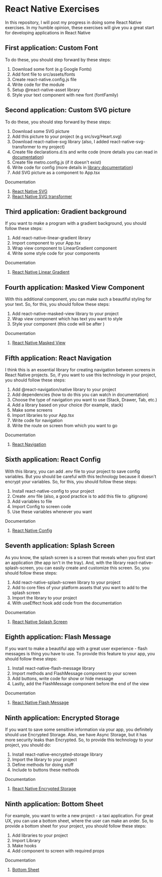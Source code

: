 # React Native Exercises
In this repository, I will post my progress in doing some React Native exercises. In my humble opinion, these exercises will give you a great start for developing applications in React Native

## First application: Custom Font
To do these, you should step forward by these steps:
1. Download some font (e.g Google Fonts)
2. Add font file to src/assets/fonts
3. Create react-native.config.js file
4. Write code for the module
5. Setup @react-native-asset library
6. Style your text component with new font (fontFamily)

## Second application: Custom SVG picture
To do these, you should step forward by these steps:
1. Download some SVG picture
2. Add this picture to your project (e.g src/svg/Heart.svg)
3. Download react-native-svg library (also, I added react-native-svg-transformer to my project)
4. Create file declarations.d.ts and write code (more details you can read in [documentation](https://github.com/kristerkari/react-native-svg-transformer))
5. Create file metro.config.js (if it doesn't exist)
6. Write code for config (more details in [library documentation](https://github.com/kristerkari/react-native-svg-transformer))
7. Add SVG picture as a component to App.tsx

Documentation
1. [React Native SVG](https://www.npmjs.com/package/react-native-svg)
2. [React Native SVG transformer](https://github.com/kristerkari/react-native-svg-transformer)

## Third application: Gradient background
If you want to make a program with a gradient background, you should follow these steps:
1. Add react-native-linear-gradient library
2. Import component to your App.tsx
3. Wrap view component to LinearGradient component
4. Write some style code for your components

Documentation
1. [React Native Linear Gradient](https://www.npmjs.com/package/react-native-linear-gradient)

## Fourth application: Masked View Component
With this additional component, you can make such a beautiful styling for your text. So, for this, you should follow these steps:
1. Add react-native-masked-view library to your project
2. Wrap view component which has text you want to style
3. Style your component (this code will be after <MaskedView>)

Documentation
1. [React Native Masked View](https://www.npmjs.com/package/@react-native-masked-view/masked-view)

## Fifth application: React Navigation
I think this is an essential library for creating navigation between screens in React Native projects. So, if you want to use this technology in your project, you should follow these steps:
1. Add  @react-navigation/native library to your project
2. Add dependencies (how to do this you can watch in documentation)
3. Choose the type of navigation you want to use (Stack, Drawer, Tab, etc.)
4. Add a library based on your choice (for example, stack)
5. Make some screens
6. Import libraries to your App.tsx
7. Write code for navigation
8. Write the route on screen from which you want to go

Documentation
1. [React Navigation](https://reactnavigation.org/docs/getting-started)

## Sixth application: React Config
With this library, you can add .env file to your project to save config variables. But you should be careful with this technology because it doesn't encrypt your variables. So, for this, you should follow these steps:
1. Install react-native-config to your project
2. Create .env file (also, a good practice is to add this file to .gitignore)
3. Add variables to file
4. Import Config to screen code
5. Use these variables whenever you want

Documentation
1. [React Native Config](https://www.npmjs.com/package/react-native-config)

## Seventh application: Splash Screen
As you know, the splash screen is a screen that reveals when you first start an application (the app isn't in the tray). And, with the library react-native-splash-screen, you can easily create and customize this screen. So, you should follow these steps:
1. Add react-native-splash-screen library to your project
2. Add to core files of your platform assets that you want to add to the splash screen
3. Import the library to your project
4. With useEffect hook add code from the documentation

Documentation
1. [React Native Splash Screen](https://www.npmjs.com/package/react-native-splash-screen)

## Eighth application: Flash Message
If you want to make a beautiful app with a great user experience - flash messages is thing you have to use. To provide this feature to your app, you should follow these steps:
1. Install react-native-flash-message library
2. Import methods and FlashMessage component to your screen
3. Add buttons, write code for show or hide message
4. Lastly, add the FlashMessage component before the end of the view

Documentation
1. [React Native Flash Message](https://www.npmjs.com/package/react-native-flash-message)

## Ninth application: Encrypted Storage
If you want to save some sensitive information via your app, you definitely should use Encrypted Storage. Also, we have Async Storage, but it has more security leaks than Encrypted. So, to provide this technology to your project, you should do:
1. Install react-native-encrypted-storage library
2. Import the library to your project
3. Define methods for doing stuff
4. Include to buttons these methods

Documentation
1. [React Native Encrypted Storage](https://www.npmjs.com/package/react-native-encrypted-storage)

## Ninth application: Bottom Sheet
For example, you want to write a new project - a taxi application. For great UX, you can use a bottom sheet, where the user can make an order. So, to provide a bottom sheet for your project, you should follow these steps:
1. Add libraries to your project
2. Import Library
3. Make hooks
4. Add component to screen with required props

Documentation
1. [Bottom Sheet](https://ui.gorhom.dev/components/bottom-sheet/)
